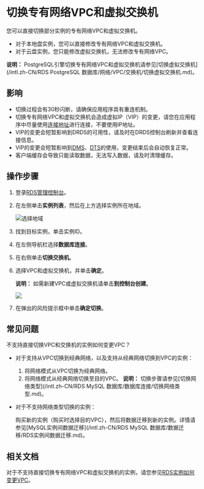 # 切换专有网络VPC和虚拟交换机

您可以直接切换部分实例的专有网络VPC和虚拟交换机。

-   对于本地盘实例，您可以直接修改专有网络VPC和虚拟交换机。
-   对于云盘实例，您只能修改虚拟交换机，无法修改专有网络VPC。

**说明：** PostgreSQL引擎切换专有网络VPC和虚拟交换机请参见[切换虚拟交换机](/intl.zh-CN/RDS PostgreSQL 数据库/网络/VPC/交换机/切换虚拟交换机.md)。

## 影响

-   切换过程会有30秒闪断，请确保应用程序具有重连机制。
-   切换专有网络VPC和虚拟交换机会造成虚拟IP（VIP）的变更，请您在应用程序中尽量使用[连接地址]()进行连接，不要使用IP地址。
-   VIP的变更会短暂影响到DRDS的可用性，请及时在DRDS控制台刷新并查看连接信息。
-   VIP的变更会短暂影响到[DMS](https://www.alibabacloud.com/help/zh/doc-detail/47550.htm)、[DTS](https://www.alibabacloud.com/help/zh/doc-detail/26592.htm)的使用，变更结束后会自动恢复正常。
-   客户端缓存会导致只能读取数据，无法写入数据，请及时清理缓存。

## 操作步骤

1.  登录[RDS管理控制台](https://rds.console.aliyun.com/)。

2.  在左侧单击**实例列表**，然后在上方选择实例所在地域。

    ![选择地域](https://static-aliyun-doc.oss-accelerate.aliyuncs.com/assets/img/zh-CN/3074469951/p36543.png)

3.  找到目标实例，单击实例ID。

4.  在左侧导航栏选择**数据库连接**。

5.  在右侧单击**切换交换机**。

6.  选择VPC和虚拟交换机，并单击**确定**。

    **说明：** 如需新建VPC或虚拟交换机请单击**到控制台创建**。

    ![](https://static-aliyun-doc.oss-accelerate.aliyuncs.com/assets/img/zh-CN/8277559951/p59958.png)

7.  在弹出的风险提示框中单击**确定切换**。


## 常见问题

不支持直接切换VPC和交换机的实例如何变更VPC？

-   对于支持从VPC切换到经典网络，以及支持从经典网络切换到VPC的实例：

    1.  将网络模式从VPC切换为经典网络。
    2.  将网络模式从经典网络切换至目的VPC。
    **说明：** 切换步骤请参见[切换网络类型](/intl.zh-CN/RDS MySQL 数据库/数据库连接/切换网络类型.md)。

-   对于不支持网络类型切换的实例：

    购买新的实例（购买时选择目的VPC），然后将数据迁移到新的实例。详情请参见[MySQL实例间数据迁移](/intl.zh-CN/RDS MySQL 数据库/数据迁移/RDS实例间数据迁移.md)。


## 相关文档

对于不支持直接切换专有网络VPC和虚拟交换机的实例，请您参见[RDS实例如何变更VPC](/intl.zh-CN/常见问题/连接/网络/RDS实例如何变更VPC.md)。


